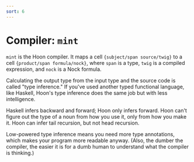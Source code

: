 ```yaml
---
sort: 6
---
```


# Compiler: `mint`

`mint` is the Hoon compiler.  It maps a cell `{subject/span
source/twig}` to a cell `{product/span formula/nock}`, where
`span` is a type, `twig` is a compiled expression, and `nock` is
a Nock formula.

Calculating the output type from the input type and the source
code is called "type inference." If you've used another typed
functional language, like Haskell, Hoon's type inference does the
same job but with less intelligence.

Haskell infers backward and forward; Hoon only infers forward.
Hoon can't figure out the type of a noun from how you use it,
only from how you make it.  Hoon can infer tail recursion, but
not head recursion.

Low-powered type inference means you need more type annotations,
which makes your program more readable anyway.  (Also, the dumber
the compiler, the easier it is for a dumb human to understand
what the compiler is thinking.) 
